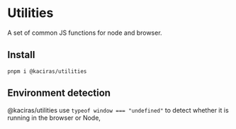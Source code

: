 # Utilities

A set of common JS functions for node and browser.

## Install

```
pnpm i @kaciras/utilities
```

## Environment detection

@kaciras/utilities use `typeof window === "undefined"` to detect whether it is running in the browser or Node, 
